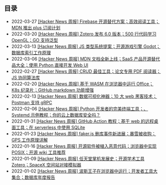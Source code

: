 ## 目录

- 2022-03-27 [[Hacker News 周报] Firebase 开源替代方案；高效阅读工具；MDN 推出 plus 订阅计划](./2022Q1/2022-03-Hacker-News.md) 
- 2022-03-20 [[Hacker News 周报] Zotero 发布 6.0 版本；500 行代码学习 OpenGL；GO 支持泛型](./2022Q1/2022-03-Hacker-News.md) 
- 2022-03-13 [[Hacker News 周报]  JS 类型系统提案；开源游戏引擎 Godot；数据库索引工作原理](./2022Q1/2022-03-Hacker-News.md) 
- 2022-03-06 [[Hacker News 周报]  MDN 文档全新上线；SaaS 产品开源替代品大全；使用 Python 直接开发 Web UI](./2022Q1/2022-03-Hacker-News.md) 
- 2022-02-27 [[Hacker News 周报] CRUD 最佳工具；论文专用 PDF 阅读器；JS 协同算法库](./2022Q1/2022-02-Hacker-News.md) 
- 2022-02-20 [[Hacker News 周报] 基于 WASM 在浏览器中运行 Office；K8s 纪录片；GitHub markdown 功能增强](./2022Q1/2022-02-Hacker-News.md) 
- 2022-02-13 [[Hacker News 周报] 数据可视化神器；10 大 web 黑客技术；Postman 支持 gRPC](./2022Q1/2022-02-Hacker-News.md) 
- 2022-02-06 [[Hacker News 周报] Python 开发者的完美终端工具；、Systemd 示例教程；你的云上数据库安全吗？](./2022Q1/2022-02-Hacker-News.md) 
- 2022-01-31 [[Hacker News 周报] GitHub Action 教程；基于 web 的远程桌面工具；在 serverless 中使用 SQLite](./2022Q1/2022-01-Hacker-News.md) 
- 2022-01-23 [[Hacker News 周报] faker.js 删库事件新进展；暴雪被收购；GPS 工作原理详解](./2022Q1/2022-01-Hacker-News.md) 
- 2022-01-16 [[Hacker News 周报] 开源软件被植入恶意代码；浏览器中实现 POSIX；开源 wiki 工具推荐](./2022Q1/2022-01-Hacker-News.md) 
- 2022-01-09 [[Hacker News 周报]  任天堂掌机发展史；开源学术工具 Zotero；SpaceX 空间站对接模拟器](./2022Q1/2022-01-Hacker-News.md) 
- 2022-01-02 [[Hacker News 周报] 波斯王子在浏览器中运行；开发者工具大集合；数据库年度报告](./2022Q1/2022-01-Hacker-News.md) 
